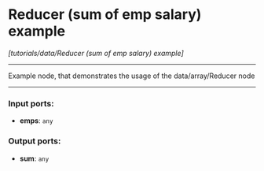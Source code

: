 # Reducer (sum of emp salary) example

_[tutorials/data/Reducer (sum of emp salary) example]_

---

Example node, that demonstrates the usage of the data/array/Reducer node  

---

### Input ports:

* __emps__: ` any `

### Output ports:

* __sum__: ` any `

